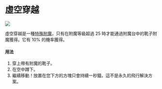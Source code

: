 # 虛空穿越

![](https://camo.githubusercontent.com/277524c79899fc1bfca4c5be60c90469b6dbf6d8a8426b8a77b50e67aaccf957/68747470733a2f2f692e696d6775722e636f6d2f4537687a6c38752e676966)

虛空穿越是一種[特殊附魔](../space/enchantments.md)，只有在附魔等級超過 25 時才能通過附魔台中的靴子附魔獲得。它有 10% 的機率獲得。

#### 用法

1. 穿上帶有附魔的靴子。
2. 在空中蹲下。
3. 繼續移動！放置在您下方的方塊只會持續一秒鐘。這不是永久的飛行解決方案。
